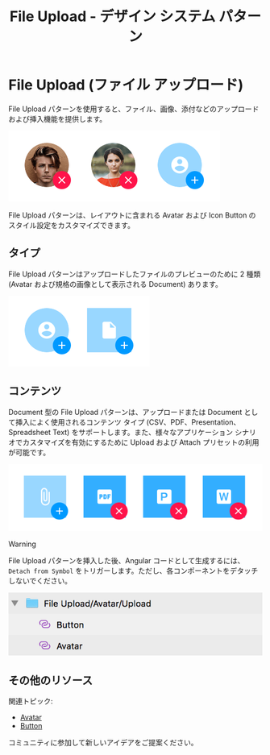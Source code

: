 ﻿---
title: File Upload - デザイン システム パターン
_description: File Upload パターン シンボルはファイルのアップロードまたは挿入のユーザー インターフェイスを提供します。
_keywords: デザイン システム, Sketch, Ignite UI for Angular, パターン, UI ライブラリ, ウィジェット
_language: ja
---

# File Upload (ファイル アップロード)

File Upload パターンを使用すると、ファイル、画像、添付などのアップロードおよび挿入機能を提供します。

<img class="responsive-img" src="../images/file-upload_demo.png" srcset="../images/file-upload_demo@2x.png 2x" />

File Upload パターンは、レイアウトに含まれる Avatar および Icon Button のスタイル設定をカスタマイズできます。

## タイプ

File Upload パターンはアップロードしたファイルのプレビューのために 2 種類 (Avatar および規格の画像として表示される Document) あります。

<img class="responsive-img" src="../images/file-upload_type.png" srcset="../images/file-upload_type@2x.png 2x" />

## コンテンツ

Document 型の File Upload パターンは、アップロードまたは Document として挿入によく使用されるコンテンツ タイプ (CSV、PDF、Presentation、Spreadsheet Text) をサポートします。また、様々なアプリケーション シナリオでカスタマイズを有効にするために Upload および Attach プリセットの利用が可能です。

<img class="responsive-img" src="../images/file-upload_content.png" srcset="../images/file-upload_content@2x.png 2x" />

> [!WARNING]
> File Upload パターンを挿入した後、Angular コードとして生成するには、`Detach from Symbol` をトリガーします。ただし、各コンポーネントをデタッチしないでください。

<img class="responsive-img" src="../images/file_upload_detach.png" />

## その他のリソース

関連トピック:

- [Avatar](../components/avatar.md)
- [Button](../components/button.md)
  <div class="divider--half"></div>

コミュニティに参加して新しいアイデアをご提案ください。


